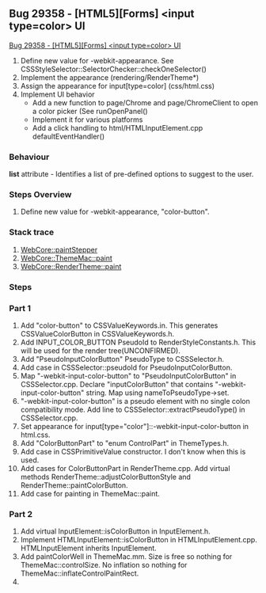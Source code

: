 ## Bug 29358 - [HTML5][Forms] &lt;input type=color&gt; UI

[Bug 29358 - [HTML5][Forms] &lt;input type=color&gt; UI](https://bugs.webkit.org/show_bug.cgi?id=29358)

1. Define new value for -webkit-appearance. See CSSStyleSelector::SelectorChecker::checkOneSelector()
2. Implement the appearance (rendering/RenderTheme*)
3. Assign the appearance for input[type=color] (css/html.css)
4. Implement UI behavior
	- Add a new function to page/Chrome and page/ChromeClient to open a color picker (See runOpenPanel()
	- Implement it for various platforms
	- Add a click handling to html/HTMLInputElement.cpp defaultEventHandler()

### Behaviour

**list** attribute - Identifies a list of pre-defined options to suggest to the user.

### Steps Overview

1. Define new value for -webkit-appearance, "color-button". 

### Stack trace

1. [WebCore::paintStepper](http://trac.webkit.org/browser/trunk/WebCore/platform/mac/ThemeMac.mm?rev=68459#L502)
2. [WebCore::ThemeMac::paint](http://trac.webkit.org/browser/trunk/WebCore/platform/mac/ThemeMac.mm?rev=68459#L731)
3. [WebCore::RenderTheme::paint](http://trac.webkit.org/browser/trunk/WebCore/rendering/RenderTheme.cpp?rev=66577#L270)

### Steps

### Part 1

1. Add "color-button" to CSSValueKeywords.in. This generates CSSValueColorButton in CSSValueKeywords.h.
2. Add INPUT\_COLOR_BUTTON PseudoId to RenderStyleConstants.h. This will be used for the render tree(UNCONFIRMED).
3. Add "PseudoInputColorButton" PseudoType to CSSSelector.h. 
4. Add case in CSSSelector::pseudoId for PseudoInputColorButton.
5. Map "-webkit-input-color-button" to "PseudoInputColorButton" in CSSSelector.cpp. Declare "inputColorButton" that contains "-webkit-input-color-button" string. Map using nameToPseudoType->set.
6. "-webkit-input-color-button" is a pseudo element with no single colon compatibility mode. Add line to CSSSelector::extractPseudoType() in CSSSelector.cpp.
7. Set appearance for input[type="color"]::-webkit-input-color-button in html.css.
8. Add "ColorButtonPart" to "enum ControlPart" in ThemeTypes.h.
9. Add case in CSSPrimitiveValue constructor. I don't know when this is used.
10. Add cases for ColorButtonPart in RenderTheme.cpp. Add virtual methods RenderTheme::adjustColorButtonStyle and RenderTheme::paintColorButton.
11. Add case for painting in ThemeMac::paint.

### Part 2

1. Add virtual InputElement::isColorButton in InputElement.h.
2. Implement HTMLInputElement::isColorButton in HTMLInputElement.cpp. HTMLInputElement inherits InputElement.
3. Add paintColorWell in ThemeMac.mm. Size is free so nothing for ThemeMac::controlSize. No inflation so nothing for ThemeMac::inflateControlPaintRect.
4. 